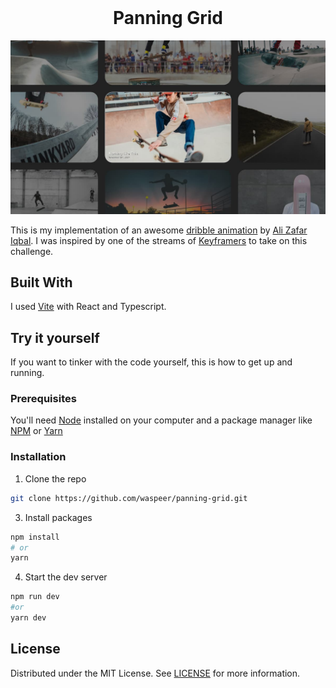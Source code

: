 <br/>
<p align="center">
  <h1 align="center">Panning Grid</h1>
</p>

![Screen Shot](screenshot.jpg)

This is my implementation of an awesome [dribble animation](https://dribbble.com/shots/16075830-Archived-chronicles) by [Ali Zafar Iqbal](https://dribbble.com/Ferosnow95). I was inspired by one of the streams of [Keyframers](https://www.youtube.com/channel/UCtmYk7H-NNYLEe_LgBRYomA) to take on this challenge.

## Built With

I used [Vite](https://vitejs.dev/) with React and Typescript.

## Try it yourself

If you want to tinker with the code yourself, this is how to get up and running.

### Prerequisites

You'll need [Node](https://nodejs.org/en/) installed on your computer and a package manager like [NPM](https://www.npmjs.com/) or [Yarn](https://yarnpkg.com/)

### Installation

1. Clone the repo

```sh
git clone https://github.com/waspeer/panning-grid.git
```

3. Install packages

```sh
npm install
# or
yarn
```

4. Start the dev server

```sh
npm run dev
#or
yarn dev
```

## License

Distributed under the MIT License. See [LICENSE](https://github.com/waspeer/panning-grid/blob/main/LICENSE.md) for more information.